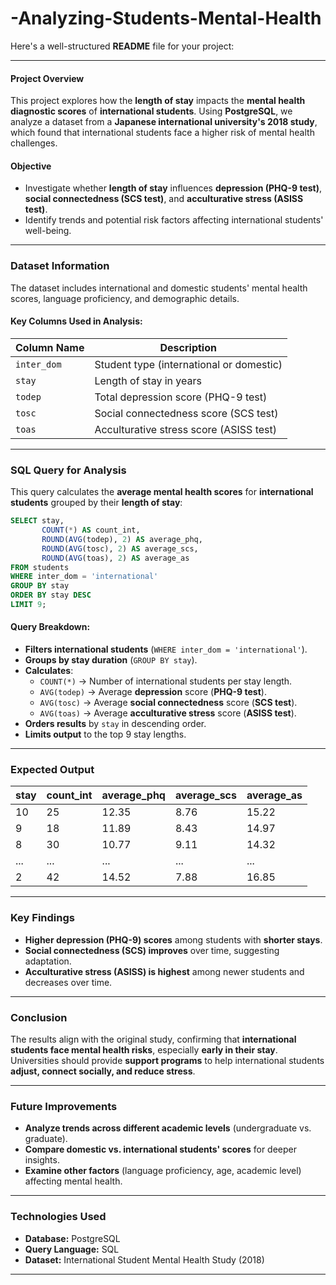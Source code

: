 # -Analyzing-Students-Mental-Health
Here's a well-structured **README** file for your project:  

---
#### **Project Overview**  
This project explores how the **length of stay** impacts the **mental health diagnostic scores** of **international students**. Using **PostgreSQL**, we analyze a dataset from a **Japanese international university's 2018 study**, which found that international students face a higher risk of mental health challenges.  

#### **Objective**  
- Investigate whether **length of stay** influences **depression (PHQ-9 test)**, **social connectedness (SCS test)**, and **acculturative stress (ASISS test)**.
- Identify trends and potential risk factors affecting international students' well-being.

---

### **Dataset Information**  
The dataset includes international and domestic students' mental health scores, language proficiency, and demographic details.  

#### **Key Columns Used in Analysis:**  

| Column Name | Description |
|-------------|-------------|
| `inter_dom` | Student type (international or domestic) |
| `stay` | Length of stay in years |
| `todep` | Total depression score (PHQ-9 test) |
| `tosc` | Social connectedness score (SCS test) |
| `toas` | Acculturative stress score (ASISS test) |

---

### **SQL Query for Analysis**  
This query calculates the **average mental health scores** for **international students** grouped by their **length of stay**:

```sql
SELECT stay, 
       COUNT(*) AS count_int,
       ROUND(AVG(todep), 2) AS average_phq,
       ROUND(AVG(tosc), 2) AS average_scs,
       ROUND(AVG(toas), 2) AS average_as
FROM students
WHERE inter_dom = 'international'
GROUP BY stay
ORDER BY stay DESC
LIMIT 9;
```

#### **Query Breakdown:**
- **Filters international students** (`WHERE inter_dom = 'international'`).
- **Groups by stay duration** (`GROUP BY stay`).
- **Calculates**:
  - `COUNT(*)` → Number of international students per stay length.
  - `AVG(todep)` → Average **depression** score (**PHQ-9 test**).
  - `AVG(tosc)` → Average **social connectedness** score (**SCS test**).
  - `AVG(toas)` → Average **acculturative stress** score (**ASISS test**).
- **Orders results** by `stay` in descending order.
- **Limits output** to the top 9 stay lengths.

---

### **Expected Output**  
| stay | count_int | average_phq | average_scs | average_as |
|------|----------|-------------|-------------|-------------|
| 10   | 25       | 12.35       | 8.76        | 15.22       |
| 9    | 18       | 11.89       | 8.43        | 14.97       |
| 8    | 30       | 10.77       | 9.11        | 14.32       |
| ...  | ...      | ...         | ...         | ...         |
| 2    | 42       | 14.52       | 7.88        | 16.85       |

---

### **Key Findings**
- **Higher depression (PHQ-9) scores** among students with **shorter stays**.
- **Social connectedness (SCS) improves** over time, suggesting adaptation.
- **Acculturative stress (ASISS) is highest** among newer students and decreases over time.

---

### **Conclusion**  
The results align with the original study, confirming that **international students face mental health risks**, especially **early in their stay**. Universities should provide **support programs** to help international students **adjust, connect socially, and reduce stress**.

---

### **Future Improvements**
- **Analyze trends across different academic levels** (undergraduate vs. graduate).
- **Compare domestic vs. international students' scores** for deeper insights.
- **Examine other factors** (language proficiency, age, academic level) affecting mental health.

---

### **Technologies Used**
- **Database:** PostgreSQL  
- **Query Language:** SQL  
- **Dataset:** International Student Mental Health Study (2018)

---
